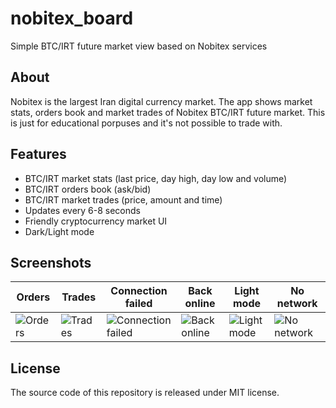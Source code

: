 # nobitex_board
Simple BTC/IRT future market view based on Nobitex services

## About
Nobitex is the largest Iran digital currency market. The app shows market stats, orders book and market trades of Nobitex BTC/IRT future market. This is just for educational porpuses and it's not possible to trade with.

## Features
* BTC/IRT market stats (last price, day high, day low and volume)
* BTC/IRT orders book (ask/bid)
* BTC/IRT market trades (price, amount and time)
* Updates every 6-8 seconds
* Friendly cryptocurrency market UI
* Dark/Light mode

## Screenshots
Orders | Trades | Connection failed | Back online | Light mode | No network
------------ | ------------- | ------------ | ------------- | ------------ | -------------
![Orders](https://raw.githubusercontent.com/dastgerdi/nobitex_board/main/screenshots/screenshot_1_s.jpg) | ![Trades](https://raw.githubusercontent.com/dastgerdi/nobitex_board/main/screenshots/screenshot_2_s.jpg) | ![Connection failed](https://raw.githubusercontent.com/dastgerdi/nobitex_board/main/screenshots/screenshot_3_s.jpg) | ![Back online](https://raw.githubusercontent.com/dastgerdi/nobitex_board/main/screenshots/screenshot_4_s.jpg) | ![Light mode](https://raw.githubusercontent.com/dastgerdi/nobitex_board/main/screenshots/screenshot_5_s.jpg) | ![No network](https://raw.githubusercontent.com/dastgerdi/nobitex_board/main/screenshots/screenshot_6_s.jpg)
## License
The source code of this repository is released under MIT license.

